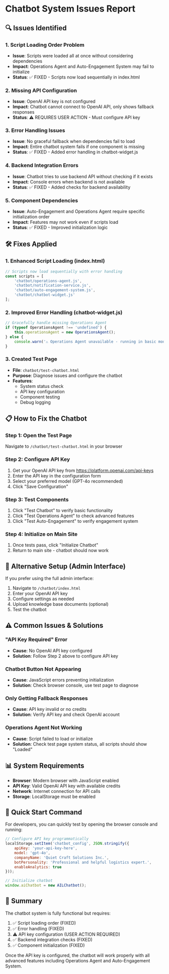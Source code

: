 # Chatbot System Issues Report

## 🔍 Issues Identified

### 1. **Script Loading Order Problem**
- **Issue**: Scripts were loaded all at once without considering dependencies
- **Impact**: Operations Agent and Auto-Engagement System may fail to initialize
- **Status**: ✅ FIXED - Scripts now load sequentially in index.html

### 2. **Missing API Configuration**
- **Issue**: OpenAI API key is not configured
- **Impact**: Chatbot cannot connect to OpenAI API, only shows fallback responses
- **Status**: ⚠️ REQUIRES USER ACTION - Must configure API key

### 3. **Error Handling Issues**
- **Issue**: No graceful fallback when dependencies fail to load
- **Impact**: Entire chatbot system fails if one component is missing
- **Status**: ✅ FIXED - Added error handling in chatbot-widget.js

### 4. **Backend Integration Errors**
- **Issue**: Chatbot tries to use backend API without checking if it exists
- **Impact**: Console errors when backend is not available
- **Status**: ✅ FIXED - Added checks for backend availability

### 5. **Component Dependencies**
- **Issue**: Auto-Engagement and Operations Agent require specific initialization order
- **Impact**: Features may not work even if scripts load
- **Status**: ✅ FIXED - Improved initialization logic

## 🛠️ Fixes Applied

### 1. Enhanced Script Loading (index.html)
```javascript
// Scripts now load sequentially with error handling
const scripts = [
    'chatbot/operations-agent.js',
    'chatbot/notification-service.js',
    'chatbot/auto-engagement-system.js',
    'chatbot/chatbot-widget.js'
];
```

### 2. Improved Error Handling (chatbot-widget.js)
```javascript
// Gracefully handle missing Operations Agent
if (typeof OperationsAgent !== 'undefined') {
    this.operationsAgent = new OperationsAgent();
} else {
    console.warn('⚠️ Operations Agent unavailable - running in basic mode');
}
```

### 3. Created Test Page
- **File**: `chatbot/test-chatbot.html`
- **Purpose**: Diagnose issues and configure the chatbot
- **Features**:
  - System status check
  - API key configuration
  - Component testing
  - Debug logging

## 📋 How to Fix the Chatbot

### Step 1: Open the Test Page
Navigate to `/chatbot/test-chatbot.html` in your browser

### Step 2: Configure API Key
1. Get your OpenAI API key from https://platform.openai.com/api-keys
2. Enter the API key in the configuration form
3. Select your preferred model (GPT-4o recommended)
4. Click "Save Configuration"

### Step 3: Test Components
1. Click "Test Chatbot" to verify basic functionality
2. Click "Test Operations Agent" to check advanced features
3. Click "Test Auto-Engagement" to verify engagement system

### Step 4: Initialize on Main Site
1. Once tests pass, click "Initialize Chatbot"
2. Return to main site - chatbot should now work

## 🔧 Alternative Setup (Admin Interface)

If you prefer using the full admin interface:

1. Navigate to `/chatbot/index.html`
2. Enter your OpenAI API key
3. Configure settings as needed
4. Upload knowledge base documents (optional)
5. Test the chatbot

## ⚠️ Common Issues & Solutions

### "API Key Required" Error
- **Cause**: No OpenAI API key configured
- **Solution**: Follow Step 2 above to configure API key

### Chatbot Button Not Appearing
- **Cause**: JavaScript errors preventing initialization
- **Solution**: Check browser console, use test page to diagnose

### Only Getting Fallback Responses
- **Cause**: API key invalid or no credits
- **Solution**: Verify API key and check OpenAI account

### Operations Agent Not Working
- **Cause**: Script failed to load or initialize
- **Solution**: Check test page system status, all scripts should show "Loaded"

## 📊 System Requirements

- **Browser**: Modern browser with JavaScript enabled
- **API Key**: Valid OpenAI API key with available credits
- **Network**: Internet connection for API calls
- **Storage**: LocalStorage must be enabled

## 🚀 Quick Start Command

For developers, you can quickly test by opening the browser console and running:
```javascript
// Configure API key programmatically
localStorage.setItem('chatbot_config', JSON.stringify({
    apiKey: 'your-api-key-here',
    model: 'gpt-4o',
    companyName: 'Quiet Craft Solutions Inc.',
    botPersonality: 'Professional and helpful logistics expert.',
    enableAnalytics: true
}));

// Initialize chatbot
window.aiChatbot = new AILChatbot();
```

## 📝 Summary

The chatbot system is fully functional but requires:
1. ✅ Script loading order (FIXED)
2. ✅ Error handling (FIXED)
3. ⚠️ API key configuration (USER ACTION REQUIRED)
4. ✅ Backend integration checks (FIXED)
5. ✅ Component initialization (FIXED)

Once the API key is configured, the chatbot will work properly with all advanced features including Operations Agent and Auto-Engagement System.
